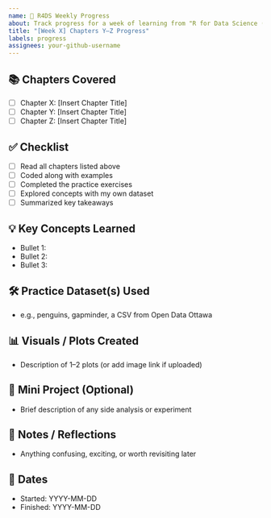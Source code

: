 ```yaml
---
name: 📘 R4DS Weekly Progress
about: Track progress for a week of learning from "R for Data Science (2e)"
title: "[Week X] Chapters Y–Z Progress"
labels: progress
assignees: your-github-username
---
```


## 📚 Chapters Covered
- [ ] Chapter X: [Insert Chapter Title]
- [ ] Chapter Y: [Insert Chapter Title]
- [ ] Chapter Z: [Insert Chapter Title]

## ✅ Checklist

- [ ] Read all chapters listed above
- [ ] Coded along with examples
- [ ] Completed the practice exercises
- [ ] Explored concepts with my own dataset
- [ ] Summarized key takeaways

## 💡 Key Concepts Learned
- Bullet 1:
- Bullet 2:
- Bullet 3:

## 🛠️ Practice Dataset(s) Used
- e.g., penguins, gapminder, a CSV from Open Data Ottawa

## 📊 Visuals / Plots Created
- Description of 1–2 plots (or add image link if uploaded)

## 🧪 Mini Project (Optional)
- Brief description of any side analysis or experiment

## 📝 Notes / Reflections
- Anything confusing, exciting, or worth revisiting later

## 📅 Dates
- Started: YYYY-MM-DD
- Finished: YYYY-MM-DD
